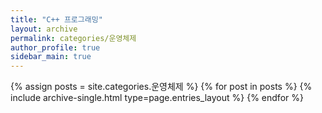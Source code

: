 ```yaml
---
title: "C++ 프로그래밍"
layout: archive
permalink: categories/운영체제
author_profile: true
sidebar_main: true
---
```



{% assign posts = site.categories.운영체제 %}
{% for post in posts %} {% include archive-single.html type=page.entries_layout %} {% endfor %}
